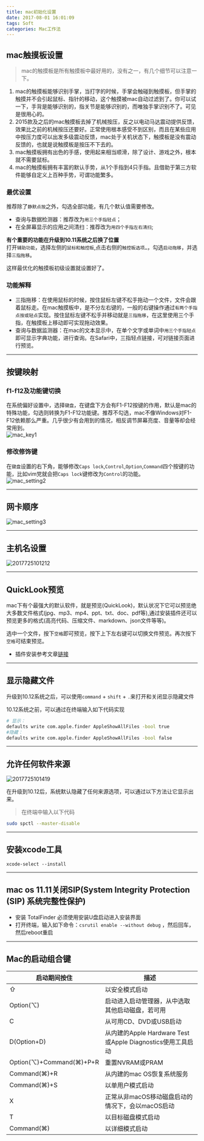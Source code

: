 ```yaml
---
title: mac初始化设置
date: 2017-08-01 16:01:09
tags: Soft
categories: Mac工作法
---
```


## mac触摸板设置
> mac的触摸板是所有触摸板中最好用的，没有之一，有几个细节可以注意一下。

1. mac的触摸板能够识别手掌，当打字的时候，手掌会触碰到触摸板，但手掌的触摸并不会引起鼠标、指针的移动，这个触摸被mac自动过滤到了。你可以试一下，手背是能够识别的，指关节是能够识别的，而唯独手掌识别不了。可见是很用心的。
2. 2015款及之后的mac触摸板去掉了机械按压，反之以电动马达震动提供反馈，效果比之前的机械按压还要好。正常使用根本感受不到区别，而且在某些应用中按压力度可以出发多级震动反馈，mac处于关机状态下，触摸板是没有震动反馈的，也就是说触摸板是按压不下去的。
3. mac触摸板拥有出色的手感，使用起来相当顺滑，除了设计、游戏之外，根本就不需要鼠标。
4. mac的触摸板拥有丰富的默认手势，从1个手指到4只手指。且借助于第三方软件能够自定义上百种手势，可谓功能繁多。

### 最优设置

推荐除了`静默点按`之外，勾选全部功能，有几个默认值需要修改。

* 查询与数据检测器：推荐改为`用三个手指轻点`；
* 在全屏幕显示的应用之间清扫：推荐改为`用四个手指左右清扫`;

**有个重要的功能在升级到10.11系统之后换了位置**  
打开`辅助功能`，选择左侧的`鼠标和触控板`,点击右侧的`触控板选项…`，勾选`启动拖移`，并选择`三指拖移`。

这样最优化的触摸板初级设置就设置好了。

### 功能解释

* 三指拖移：在使用鼠标的时候，按住鼠标左键不松手拖动一个文件，文件会跟着鼠标走。在mac触摸板中，是不分左右键的，一般的右键操作通过`有两个手指点按或轻点`实现。按住鼠标左键不松手并移动就是`三指拖移`，在这里使用三个手指，在触摸板上移动即可实现拖动效果。
* 查询与数据监测器：在mac的文本显示中，在单个文字或单词中`用三个手指轻点`即可显示字典功能，进行查询。在Safari中，三指轻点链接，可对链接页面进行预览。

---
## 按键映射
### f1-f12及功能键切换
在系统偏好设置中，选择`键盘`，在键盘下方会有F1-F12按键的作用，默认是mac的特殊功能，勾选则转换为F1-F12功能键。推荐不勾选，mac不像Windows对F1-F12依赖那么严重。几乎很少有会用到的情况，相反调节屏幕亮度、音量等却会经常用到。  
![mac_key1](assets/mac_key1.jpg)

### 修改修饰键
在`键盘`设置的右下角，能够修改`Caps lock`,`Control`,`Option`,`Command`四个按键的功能，比如vim党就会把`Caps lock`键修改为`Control`的功能。  
![mac_setting2](assets/mac_setting2.jpg)

---
## 网卡顺序
![mac_setting3](assets/mac_setting3.jpg)

---
## 主机名设置
![2017725101212](assets/2017725101212.jpg)

---
## QuickLook预览
mac下有个最强大的默认软件，就是预览(QuickLook)，默认状况下它可以预览绝大多数文件格式(jpg、mp3、mp4、ppt、txt、doc、pdf等),通过安装插件还可以预览更多的格式(高亮代码、压缩文件、markdown、json文件等等)。

选中一个文件，按下`空格`即可预览，按下上下左右键可以切换文件预览。再次按下`空格`可结束预览。
- 插件安装参考文章[链接](http://sspai.com/31927)

---
## 显示隐藏文件
升级到10.12系统之后，可以使用`command` + `shift` + `.`来打开和关闭显示隐藏文件

10.12系统之前，可以通过在终端输入如下代码实现

```bash
# 显示：
defaults write com.apple.finder AppleShowAllFiles -bool true
#隐藏：
defaults write com.apple.finder AppleShowAllFiles -bool false
```

---
## 允许任何软件来源
![2017725101419](assets/2017725101419.jpg)

在升级到10.12后，系统默认隐藏了任何来源选项，可以通过以下方法让它显示出来。

> 在终端中输入以下代码

```bash
sudo spctl --master-disable
```

---
## 安装xcode工具
```shell
xcode-select --install
```

---
## mac os 11.11关闭SIP(System Integrity Protection (SIP) 系统完整性保护)

* 安装 TotalFinder 必须使用安装U盘启动进入安装界面
* 打开终端，输入如下命令：`csrutil enable --without debug` ，然后回车，然后reboot重启

---
## Mac的启动组合键

启动期间按住	| 描述
------ | -----
⇧	|以安全模式启动
Option(⌥)	|启动进入启动管理器，从中选取其他启动磁盘，若可用
C	|从可用CD、DVD或USB启动
D(Option+D)   |从内建的Apple Hardware Test或Apple Diagnostics使用工具启动
Option(⌥)+Command(⌘)+P+R	|重置NVRAM或PRAM
Command(⌘)+R	|从内建的mac OS恢复系统服务
Command(⌘)+S	|以单用户模式启动
X	|正常从非macOS移动磁盘启动的情况下，会以macOS启动
T	|以目标磁盘模式启动
Command(⌘)	|以详细模式启动